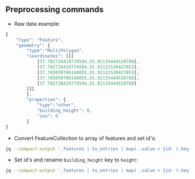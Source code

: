Preprocessing commands
------------------------

- Raw data example:
```js
{
    "type": "Feature",
    "geometry": {
        "type":"MultiPolygon",
        "coordinates": [[[
            [37.702728419774594,55.92135444520788],
            [37.702728419774594,55.92131530427053],
            [37.703050706148055,55.92131530427053],
            [37.703050706148055,55.92135444520788],
            [37.702728419774594,55.92135444520788]
        ]]]
        },
        "properties": {
            "type":"other",
            "building_height": 0,
            "iou": 0
        }
}       
```

- Convert FeatureCollection to array of features  and set id's:

```sh
jq --compact-output '.features | to_entries | map( .value + {id: (.key + 1)})' input.geojson > output.geojson
```

- Set id's and rename `building_height` key to `height`:

```sh
jq --compact-output '.features | to_entries | map( .value + {id: (.key + 1)} | .properties.building_height as $height | del(.properties.building_height) | setpath(["properties","height"]; $height))' input.geojson > output.geojson
```

